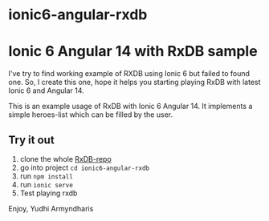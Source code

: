 # ionic6-angular-rxdb
# Ionic 6 Angular 14 with RxDB sample

I've try to find working example of RXDB using Ionic 6 but failed to found one.
So, I create this one, hope it helps you starting playing RxDB with latest Ionic 6 and Angular 14.

This is an example usage of RxDB with Ionic 6 Angular 14.
It implements a simple heroes-list which can be filled by the user.

## Try it out
1. clone the whole [RxDB-repo](https://github.com/rmyndharis/ionic6-angular-rxdb)
2. go into project `cd ionic6-angular-rxdb`
3. run `npm install`
4. run `ionic serve`
5. Test playing rxdb

Enjoy,
Yudhi Armyndharis
